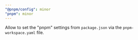 ```yaml
---
"@pnpm/config": minor
"pnpm": minor
---
```


Allow to set the "pnpm" settings from `package.json` via the `pnpm-workspace.yaml` file.
